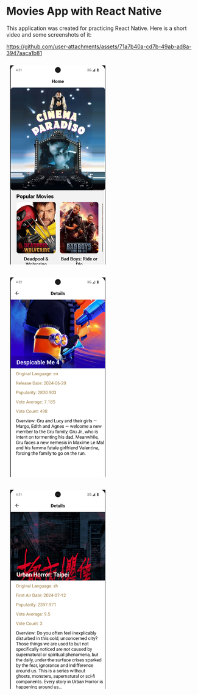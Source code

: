 # Movies App with React Native

This application was created for practicing React Native. Here is a short video and some screenshots of it:

https://github.com/user-attachments/assets/71a7b40a-cd7b-49ab-ad8a-3947aaca1b81

<img src="https://github.com/batuhanerdem/MoviesApp/blob/main/screenshots/screenshot1.png" align="center"
width="250" hspace="10" vspace="10"></br>

<img src="https://github.com/batuhanerdem/MoviesApp/blob/main/screenshots/screenshot2.png" align="center"
width="250" hspace="10" vspace="10"></br>

<img src="https://github.com/batuhanerdem/MoviesApp/blob/main/screenshots/screenshot3.png" align="center"
width="250" hspace="10" vspace="10"></br>


